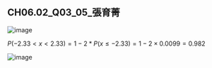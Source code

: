 ## CH06.02_Q03_05_張育菁 

![image](https://github.com/user-attachments/assets/fed26b4b-fe3f-4455-9763-cadf1ff2fb51)

$P(-2.33 < x < 2.33) = 1 -2*P (x \leq -2.33) = 1-2×0.0099 = 0.982$

![image](https://github.com/user-attachments/assets/d402be82-a44e-4c57-a33a-56e8495751ab)
